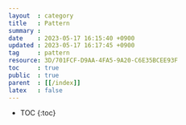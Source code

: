```yaml
---
layout  : category
title   : Pattern 
summary : 
date    : 2023-05-17 16:15:40 +0900
updated : 2023-05-17 16:17:45 +0900
tag     : pattern 
resource: 3D/701FCF-D9AA-4FA5-9A20-C6E35BCEE93F
toc     : true
public  : true
parent  : [[/index]]
latex   : false
---
```

* TOC
{:toc}

# 
